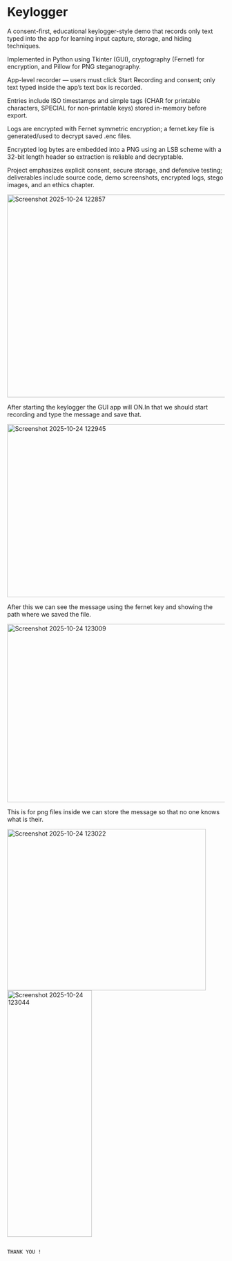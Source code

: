 # Keylogger

 A consent-first, educational keylogger-style demo that records only text typed into the app for learning input capture, storage, and hiding techniques.

 Implemented in Python using Tkinter (GUI), cryptography (Fernet) for encryption, and Pillow for PNG steganography.

 App-level recorder — users must click Start Recording and consent; only text typed inside the app’s text box is recorded.

 Entries include ISO timestamps and simple tags (CHAR for printable characters, SPECIAL for non-printable keys) stored in-memory before export.

 Logs are encrypted with Fernet symmetric encryption; a fernet.key file is generated/used to decrypt saved .enc files.

 Encrypted log bytes are embedded into a PNG using an LSB scheme with a 32-bit length header so extraction is reliable and decryptable.

 Project emphasizes explicit consent, secure storage, and defensive testing; deliverables include source code, demo screenshots, encrypted logs, stego images, and an ethics chapter.
 

<img width="739" height="470" alt="Screenshot 2025-10-24 122857" src="https://github.com/user-attachments/assets/9a27bfc8-4b29-427d-9e90-2ca2887163f9" />


 After starting the keylogger the GUI app will ON.In that we should start recording and type the message and save that. 

 
<img width="997" height="401" alt="Screenshot 2025-10-24 122945" src="https://github.com/user-attachments/assets/424e2ab8-15a6-41e6-9e68-6e6ed0b6abf4" />


After this we can see the message using the fernet key and showing the path where we saved the file.


<img width="515" height="413" alt="Screenshot 2025-10-24 123009" src="https://github.com/user-attachments/assets/b4effa0a-f4de-40a4-8b86-ab4a4723af3a" />


This is for png files inside we can store the message so that no one knows what is their.


<img width="460" height="374" alt="Screenshot 2025-10-24 123022" src="https://github.com/user-attachments/assets/86d34983-520c-4e5e-9fab-66a453f8e890" />


<img width="196" height="571" alt="Screenshot 2025-10-24 123044" src="https://github.com/user-attachments/assets/fe255a06-f16e-475c-849b-c1efd60dc44c" />


                                                                             THANK YOU !





